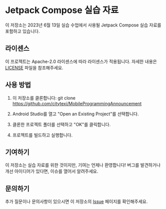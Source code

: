 # Jetpack Compose 실습 자료

이 저장소는 2023년 6월 13일 실습 수업에서 사용될 Jetpack Compose 실습 자료를 포함하고 있습니다.

## 라이센스

이 프로젝트는 Apache-2.0 라이센스에 따라 라이센스가 적용됩니다. 자세한 내용은 [LICENSE](https://github.com/citytexi/MobileProgrammingAnnouncement/blob/main/LICENSE) 파일을 참조해주세요.

## 사용 방법

1. 이 저장소를 클론합니다: git clone https://github.com/citytexi/MobileProgrammingAnnouncement

2. Android Studio를 열고 "Open an Existing Project"를 선택합니다.

3. 클론한 프로젝트 폴더를 선택하고 "OK"를 클릭합니다.

4. 프로젝트를 빌드하고 실행합니다.

## 기여하기

이 저장소는 실습 자료를 위한 것이지만, 기여는 언제나 환영합니다! 버그를 발견하거나 개선 아이디어가 있다면, 이슈를 열어서 알려주세요.

## 문의하기

추가 질문이나 문의사항이 있으시면 이 저장소의 [Issue](https://github.com/citytexi/MobileProgrammingAnnouncement/issues) 페이지를 확인해주세요.